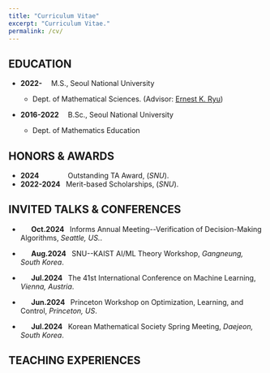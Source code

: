 ```yaml
---
title: "Curriculum Vitae"
excerpt: "Curriculum Vitae."
permalink: /cv/
---
```


EDUCATION
-----

- **2022-&emsp;** M.S., Seoul National University
  - Dept. of Mathematical Sciences. (Advisor: [Ernest K. Ryu](http://ernestryu.com))

- **2016-2022&emsp;** B.Sc., Seoul National University
  - Dept. of Mathematics Education


HONORS & AWARDS
-----

- **2024&emsp;&emsp;&ensp;** &ensp;&ensp; Outstanding TA Award, (_SNU_).
- **2022-2024&ensp;**  Merit-based Scholarships, (_SNU_).

INVITED TALKS & CONFERENCES
-----
- **&emsp;&ensp;Oct.2024&ensp;** Informs Annual Meeting--Verification of Decision-Making Algorithms, _Seattle, US._.

- **&emsp;&ensp;Aug.2024&ensp;** SNU--KAIST AI/ML Theory Workshop, _Gangneung, South Korea_.

- **&emsp;&ensp;Jul.2024&ensp;** The 41st International Conference on Machine Learning,  _Vienna, Austria_.

- **&emsp;&ensp;Jun.2024&ensp;** Princeton Workshop on Optimization, Learning, and Control, _Princeton, US_.

- **&emsp;&ensp;Jul.2024&ensp;** Korean Mathematical Society Spring Meeting,  _Daejeon, South Korea_. 

TEACHING EXPERIENCES
-----


